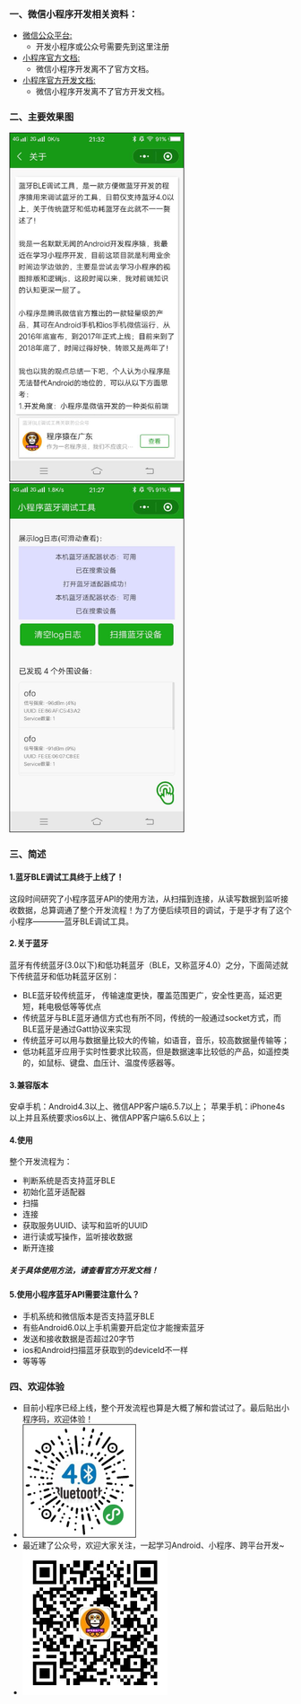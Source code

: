 ### 一、微信小程序开发相关资料：

* [微信公众平台:](https://mp.weixin.qq.com/)
    * 开发小程序或公众号需要先到这里注册
* [小程序官方文档:](https://mp.weixin.qq.com/debug/wxadoc/introduction/index.html?t=2018313)
    * 微信小程序开发离不了官方文档。
* [小程序官方开发文档:](https://mp.weixin.qq.com/debug/wxadoc/dev/index.html?t=20171117)
    * 微信小程序开发离不了官方开发文档。





### 二、主要效果图
<img border="1" src="./screenshots/1.jpg" width="310" height="auto">
<img border="1" src="./screenshots/2.jpg" width="310" height="auto">

### 三、简述
#### 1.蓝牙BLE调试工具终于上线了！
这段时间研究了小程序蓝牙API的使用方法，从扫描到连接，从读写数据到监听接收数据，总算调通了整个开发流程！为了方便后续项目的调试，于是乎才有了这个小程序————蓝牙BLE调试工具。

#### 2.关于蓝牙
蓝牙有传统蓝牙(3.0以下)和低功耗蓝牙（BLE，又称蓝牙4.0）之分，下面简述就下传统蓝牙和低功耗蓝牙区别：
* BLE蓝牙较传统蓝牙， 传输速度更快，覆盖范围更广，安全性更高，延迟更短，耗电极低等等优点
* 传统蓝牙与BLE蓝牙通信方式也有所不同，传统的一般通过socket方式，而BLE蓝牙是通过Gatt协议来实现
* 传统蓝牙可以用与数据量比较大的传输，如语音，音乐，较高数据量传输等；
* 低功耗蓝牙应用于实时性要求比较高，但是数据速率比较低的产品，如遥控类的，如鼠标、键盘、血压计、温度传感器等。

#### 3.兼容版本
安卓手机：Android4.3以上、微信APP客户端6.5.7以上；
苹果手机：iPhone4s以上并且系统要求ios6以上、微信APP客户端6.5.6以上；

#### 4.使用
整个开发流程为：
* 判断系统是否支持蓝牙BLE
* 初始化蓝牙适配器
* 扫描
* 连接
* 获取服务UUID、读写和监听的UUID
* 进行读或写操作，监听接收数据
* 断开连接
##### 关于具体使用方法，请查看官方开发文档！

#### 5.使用小程序蓝牙API需要注意什么？
* 手机系统和微信版本是否支持蓝牙BLE
* 有些Android6.0以上手机需要开启定位才能搜索蓝牙
* 发送和接收数据是否超过20字节
* ios和Android扫描蓝牙获取到的deviceId不一样
* 等等等

### 四、欢迎体验
* 目前小程序已经上线，整个开发流程也算是大概了解和尝试过了。最后贴出小程序码，欢迎体验！
* <img border="1" src="./screenshots/wcode.jpg" width="200" height="auto">
* 最近建了公众号，欢迎大家关注，一起学习Android、小程序、跨平台开发~
* ![](./screenshots/myQrcode.jpg)